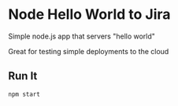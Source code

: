# Node Hello World to Jira

Simple node.js app that servers "hello world"

Great for testing simple deployments to the cloud

## Run It

`npm start`
